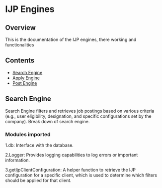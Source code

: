 # IJP Engines

## Overview
This is the documentation of the IJP engines, there working and functionalities

## Contents
- [Search Engine](#search-engine)
- [Apply Engine](#apply-engine)
- [Post Engine](#post-engine)

## Search Engine
Search Engine filters and retrieves job postings based on various criteria (e.g., user eligibility, designation, and specific configurations set by the company).
Break down of search engine.

### Modules imported
1.db: Interface with the database.

2.Logger: Provides logging capabilities to log errors or important information.

3.getIjpClientConfiguration: A helper function to retrieve the IJP configuration for a specific client, which is used to determine which filters should be applied for that client.

